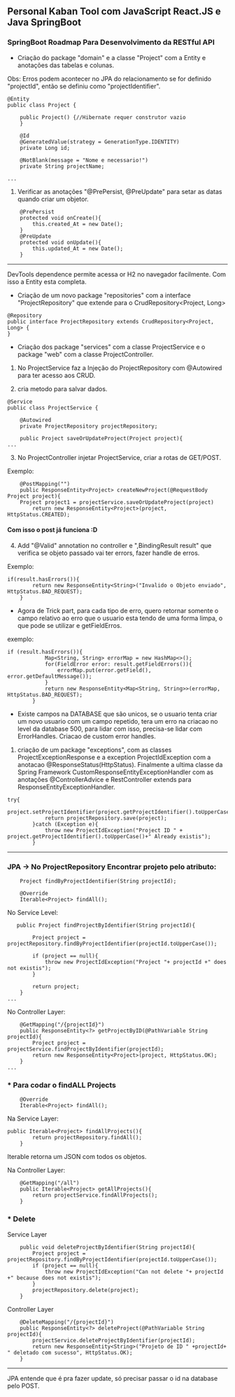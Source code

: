 ## Personal Kaban Tool com JavaScript React.JS e Java SpringBoot  
  
### SpringBoot Roadmap Para Desenvolvimento da RESTful API 
  
* Criação do package "domain" e a classe "Project" com a Entity e anotações das tabelas e colunas.  
  
Obs: Erros podem acontecer no JPA do relacionamento se for definido "projectId", então se definiu como "projectIdentifier". 

```
@Entity
public class Project {
    
	public Project() {//Hibernate requer construtor vazio
	}

    @Id
    @GeneratedValue(strategy = GenerationType.IDENTITY)
    private Long id;

    @NotBlank(message = "Nome e necessario!")
    private String projectName;
  
...
``` 
  
1. Verificar as anotações "@PrePersist, @PreUpdate" para setar as datas quando criar um objetor.  
```
    @PrePersist
    protected void onCreate(){
        this.created_At = new Date();
    }
    @PreUpdate
    protected void onUpdate(){
        this.updated_At = new Date();
    }
```
___________________________________________________________________________________________________________________________
  
DevTools dependence permite acessa or H2 no navegador facilmente. Com isso a Entity esta completa.  
  
* Criação de um novo package "repositories" com a interface "ProjectRepository" que extende para o CrudRepository<Project, Long>  

```
@Repository
public interface ProjectRepository extends CrudRepository<Project, Long> {
}
```
  
* Criação dos package "services" com a classe ProjectService e o package "web" com a classe ProjectController.  
  
1. No ProjectService faz a Injeção do ProjectRepository com @Autowired para ter acesso aos CRUD.

2. cria metodo para salvar dados.  

```
@Service
public class ProjectService {

    @Autowired
    private ProjectRepository projectRepository;

    public Project saveOrUpdateProject(Project project){
...
```
  
3. No ProjectController injetar ProjectService, criar a rotas de GET/POST.  
  
Exemplo:
```
    @PostMapping("")
    public ResponseEntity<Project> createNewProject(@RequestBody Project project){
	Project project1 = projectService.saveOrUpdateProject(project)
        return new ResponseEntity<Project>(project, HttpStatus.CREATED);
```
#### Com isso o post já funciona :D  
  
4. Add "@Valid" annotation no controller e ",BindingResult result" que verifica se objeto passado vai ter errors, fazer handle de erros. 
  
Exemplo:
```
if(result.hasErrors()){
		return new ResponseEntity<String>("Invalido o Objeto enviado", HttpStatus.BAD_REQUEST);
	}  
```  
  
* Agora de Trick part, para cada tipo de erro, quero retornar somente o campo relativo ao erro que o usuario esta tendo de uma forma limpa, o que pode se utilizar e getFieldErros.    
  
exemplo:
```
if (result.hasErrors()){
            Map<String, String> errorMap = new HashMap<>();
            for(FieldError error: result.getFieldErrors()){
                errorMap.put(error.getField(), error.getDefaultMessage());
            }
            return new ResponseEntity<Map<String, String>>(errorMap, HttpStatus.BAD_REQUEST);
        }
```  
  
* Existe campos na DATABASE que são unicos, se o usuario tenta criar um novo usuario com um campo repetido, tera um erro na criacao no level da database 500, para lidar com isso, precisa-se lidar com ErrorHandles. Criacao de custom error handles.   
  

 1. criação de um package "exceptions", com as classes ProjectExceptionResponse e a exception ProjectIdException com a anotacao @ResponseStatus(HttpStatus). Finalmente a ultima classe da Spring Framework CustomResponseEntityExceptionHandler com as anotações @ControllerAdvice e RestController extends para ResponseEntityExceptionHandler.  
```
try{
            project.setProjectIdentifier(project.getProjectIdentifier().toUpperCase());
            return projectRepository.save(project);
        }catch (Exception e){
            throw new ProjectIdException("Project ID " + project.getProjectIdentifier().toUpperCase()+" Already existis");
        }
```  
  
----------------------------------------------------------------
### JPA -> No ProjectRepository Encontrar projeto pelo atributo:  
```
    Project findByProjectIdentifier(String projectId);

    @Override
    Iterable<Project> findAll();
```  
   
No Service Level:  
```
   public Project findProjectByIdentifier(String projectId){

        Project project = projectRepository.findByProjectIdentifier(projectId.toUpperCase());

        if (project == null){
            throw new ProjectIdException("Project "+ projectId +" does not existis");
        }

        return project;
    }
...
```

No Controller Layer:  
```
    @GetMapping("/{projectId}")
    public ResponseEntity<?> getProjectByID(@PathVariable String projectId){
        Project project = projectService.findProjectByIdentifier(projectId);
        return new ResponseEntity<Project>(project, HttpStatus.OK);
    }
...
```  
  
### * Para codar o findALL Projects  
  
```
    @Override
    Iterable<Project> findAll();
```
  
Na Service Layer:  
  
```
public Iterable<Project> findAllProjects(){
        return projectRepository.findAll();
    } 
```  
  
Iterable<Project> retorna um JSON com todos os objetos.  
  
Na Controller Layer:  
```  
    @GetMapping("/all")
    public Iterable<Project> getAllProjects(){
        return projectService.findAllProjects();
    }
```  

### * Delete  

Service Layer  
```
    public void deleteProjectByIdentifier(String projectId){
        Project project = projectRepository.findByProjectIdentifier(projectId.toUpperCase());
        if (project == null){
            throw new ProjectIdException("Can not delete "+ projectId +" because does not existis");
        }
        projectRepository.delete(project);
    }
```  
Controller Layer  
```
    @DeleteMapping("/{projectId}")
    public ResponseEntity<?> deleteProject(@PathVariable String projectId){
        projectService.deleteProjectByIdentifier(projectId);
        return new ResponseEntity<String>("Projeto de ID " +projectId+ " deletado com sucesso", HttpStatus.OK);
    }
```
----------------------------------------------------  
JPA entende que é pra fazer update, só precisar passar o id na database pelo POST.  
